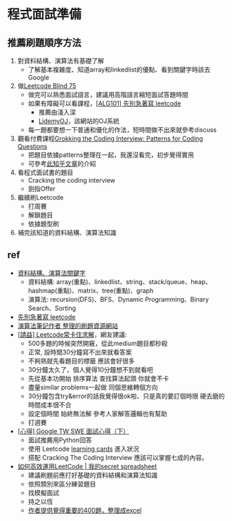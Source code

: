 # 程式面試準備

## 推薦刷題順序方法
1. 對資料結構、演算法有基礎了解
    * 了解基本複雜度、知道array和linkedlist的優點、看到關鍵字時該去Google
2. 做[Leetcode Blind 75](https://leetcode.com/list/xoqag3yj/)
    * 做完可以熟悉面試語言，建議用高階語言縮短面試答題時間
    * 如果有障礙可以看課程，[[ALG101] 先別急著寫 leetcode](https://lidemy.com/p/alg101-leetcode)
        * 推薦由淺入深
        * [LidemyOJ](https://oj.lidemy.com/problem)，該網站的OJ系統
    * 每一題都要想一下普通和優化的作法，短時間做不出來就參考discuss
3. 觀看付費課程[Grokking the Coding Interview: Patterns for Coding Questions](https://designgurus.org/course/grokking-the-coding-interview)
    * 把題目依據patterns整理在一起，我還沒看完，初步覺得實用
    * 可參考[此知乎文章](https://www.zhihu.com/question/36738189)的介紹
4. 看程式面試書的題目
    * Cracking the coding interview
    * 劍指Offer
5. 繼續刷Leetcode
    * 打周賽
    * 解鎖題目
    * 依據題型刷
6. 補完該知道的資料結構、演算法知識

## ref
* [資料結構、演算法關鍵字](https://www.youtube.com/watch?v=ucTL2ZdcyOs)
    * 資料結構: array(重點)、linkedlist、string、stack/queue、heap、hashmap(重點)、matrix、tree(重點)、graph
    * 演算法: recursion(DFS)、BFS、Dynamic Programming、Binary Search、Sorting
* [先別急著寫 leetcode](https://lidemy.com/p/alg101-leetcode)
* [演算法筆記作者 整理的刷題資源網站](http://web.ntnu.edu.tw/~algo/Activity.html)
* [[請益] Leetcode常卡住求解](https://www.ptt.cc/bbs/Soft_Job/M.1632651710.A.E2B.html)，網友建議:
  * 500多題的時候突然開竅，從此medium題目都秒殺
  * 正常, 設時間30分鐘寫不出來就看答案
  * 不夠熟就先看題目的標籤 應該會好很多
  * 30分鐘太久了，個人覺得10分鐘想不到就看吧
  * 先從基本功開始 排序算法 查找算法起頭 你就會不卡
  * 盡量similar problems一起做 同個思維轉個方向
  * 30分鐘包含try&error的話我覺得很ok啦、只是真的要訂個時限 硬去磨的時間成本很不合
  * 設定個時間 始終無法解 參考人家解答邏輯也有幫助
  * 打週賽
* [[心得] Google TW SWE 面試心得（下）](https://www.ptt.cc/bbs/Soft_Job/M.1625903945.A.52F.html)
  * 面試推薦用Python回答 
  * 使用 Leetcode [learning cards](https://leetcode.com/explore/learn/) 進入狀況
  * 搭配 Cracking The Coding Interview 應該可以掌握七成的內容。
* [如何高效運用LeetCode | 我的secret spreadsheet](https://www.youtube.com/watch?v=ucTL2ZdcyOs)
  * 建議刷題前應打好基礎的資料結構和演算法知識
  * 依照類別來區分練習題目
  * 找模擬面試
  * 持之以恆
  * [作者提供覺得重要的400題，整理成excel](https://docs.google.com/spreadsheets/d/1WHaV7BPU7twLBHEgQAEEjQcIR6gKB9R1/edit?usp=sharing&ouid=115099400812371905104&rtpof=true&sd=true)